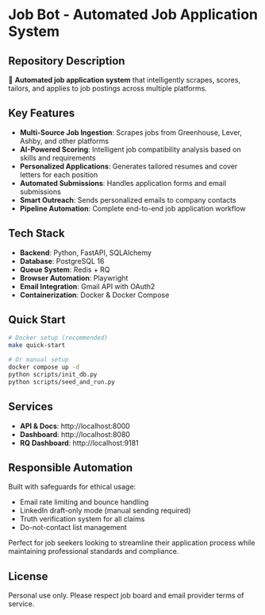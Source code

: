 # Job Bot - Automated Job Application System

## Repository Description

🤖 **Automated job application system** that intelligently scrapes, scores, tailors, and applies to job postings across multiple platforms.

## Key Features

- **Multi-Source Job Ingestion**: Scrapes jobs from Greenhouse, Lever, Ashby, and other platforms
- **AI-Powered Scoring**: Intelligent job compatibility analysis based on skills and requirements
- **Personalized Applications**: Generates tailored resumes and cover letters for each position
- **Automated Submissions**: Handles application forms and email submissions
- **Smart Outreach**: Sends personalized emails to company contacts
- **Pipeline Automation**: Complete end-to-end job application workflow

## Tech Stack

- **Backend**: Python, FastAPI, SQLAlchemy
- **Database**: PostgreSQL 16
- **Queue System**: Redis + RQ
- **Browser Automation**: Playwright
- **Email Integration**: Gmail API with OAuth2
- **Containerization**: Docker & Docker Compose

## Quick Start

```bash
# Docker setup (recommended)
make quick-start

# Or manual setup
docker compose up -d
python scripts/init_db.py
python scripts/seed_and_run.py
```

## Services

- **API & Docs**: http://localhost:8000
- **Dashboard**: http://localhost:8080
- **RQ Dashboard**: http://localhost:9181

## Responsible Automation

Built with safeguards for ethical usage:
- Email rate limiting and bounce handling
- LinkedIn draft-only mode (manual sending required)
- Truth verification system for all claims
- Do-not-contact list management

Perfect for job seekers looking to streamline their application process while maintaining professional standards and compliance.

## License

Personal use only. Please respect job board and email provider terms of service.
